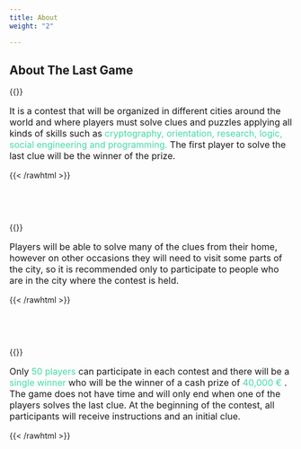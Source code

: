 ```yaml
---
title: About
weight: "2"

---
```

## About The Last Game

{{<rawhtml >}}

<cc style="font-size: 16px">

It is a contest that will be organized in different cities around the world and where players must solve clues and puzzles applying all kinds of skills such as <span style="color:#42DCA3">cryptography, orientation, research, logic, social engineering and programming. </span> The first player to solve the last clue will be the winner of the prize.

</cc>

{{< /rawhtml >}}

&nbsp;

&nbsp;

{{<rawhtml >}}

<cc style="font-size: 16px">

Players will be able to solve many of the clues from their home, however on other occasions they will need to visit some parts of the city, so it is recommended only to participate to people who are in the city where the contest is held.

</cc>

{{< /rawhtml >}}

&nbsp;

&nbsp;

{{<rawhtml >}}

<cc style="font-size: 16px">

Only <span style="color:#42DCA3">50 players</span> can participate in each contest and there will be a <span style="color:#42DCA3"> single winner </span> who will be the winner of a cash prize of <span style="color:#42DCA3"> 40,000 €</span> . The game does not have time and will only end when one of the players solves the last clue. At the beginning of the contest, all participants will receive instructions and an initial clue.

</cc>

{{< /rawhtml >}}

<!---
![Example image](/img/demo.jpg)
\-->